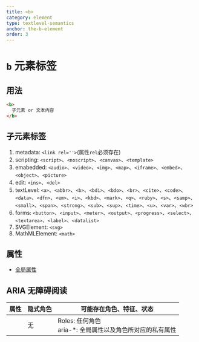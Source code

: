 ```yaml
---
title: <b>
category: element
type: textlevel-semantics
anchor: the-b-element
order: 3
---
```


# `b` 元素标签

## 用法

```html
<b>
  子元素 or 文本内容
</b>
```

## 子元素标签

1. metadata: `<link rel=''>`(属性`rel`必须存在)
1. scripting: `<script>`、`<noscript>`、`<canvas>`、`<template>`
1. emabedded: `<audio>`、`<video>`、`<img>`、`<map>`、`<iframe>`、`<embed>`、`<object>`、`<picture>`
1. edit: `<ins>`、`<del>`
1. textLevel: `<a>`、`<abbr>`、`<b>`、`<bdi>`、`<bdo>`、`<br>`、`<cite>`、`<code>`、`<data>`、`<dfn>`、`<em>`、`<i>`、`<kbd>`、`<mark>`、`<q>`、`<ruby>`、`<s>`、`<samp>`、`<small>`、`<span>`、`<strong>`、`<sub>`、`<sup>`、`<time>`、`<u>`、`<var>`、`<wbr>`
1. forms: `<button>`、`<input>`、`<meter>`、`<output>`、`<progress>`、`<select>`、`<textarea>`、`<label>`、`<datalist>`
1. SVGElement: `<svg>`
1. MathMLElement: `<math>`

## 属性

* [全局属性](/front-end/HTML/attribute#anchor-全局属性)

## ARIA 无障碍阅读

| 属性 | 隐式角色 | 可能存在角色、特征、状态 |
| ---- | ---- | ---- |
| | 无 | Roles: 任何角色 <br> aria-*: 全局属性以及角色所对应的私有属性 |

